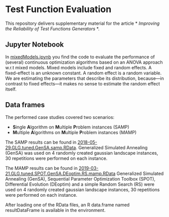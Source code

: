 # Test Function Evaluation
This repository delivers supplementary material for the article * *Improving the Reliability of Test Functions Generators* *.

## Jupyter Notebook
In [mixedModels.ipynb](mixedModels.ipynb) you find the code to evaluate the performance of (several) continuous optimization algorithms based on an ANOVA approach w.r.t mixed models.
Mixed models include fixed and random effects.
A fixed-effect is an unknown constant. A random effect is a random variable.
We are estimating the parameters that describe its distribution, because—in contrast to fixed effects—it makes no sense to estimate the random effect itself.

## Data frames
The performed case studies covered two scenarios:
- **S**ingle **A**lgorithm on **M**ultiple **P**roblem instances (SAMP)
- **M**ultiple **A**lgorithms on **M**ultiple **P**roblem instances (MAMP)

The SAMP results can be found in [2018-05-29.GLG.tuned.GenSA.samp.RData](data/2018-05-29.GLG.tuned.GenSA.samp.RData).
Generalized Simulated Annealing (GenSA) was used on 4 randomly created gaussian landscape instances, 30 repetitions were performed on each instance.

The MAMP results can be found in [2019-03-21.GLG.tuned.SPOT.GenSA.DEoptim.RS.mamp.RData](data/2019-03-21.GLG.tuned.SPOT.GenSA.DEoptim.RS.mamp.RData)
Generalized Simulated Annealing (GenSA), Sequential Parameter Optimization Toolbox (SPOT), Differential Evolution (DEoptim) and a simple Random Search (RS) were used on 4 randomly created gaussian landscape instances, 30 repetitions were performed on each instance.

After loading one of the RData files, an R data.frame named resultDataFrame is available in the environment.
